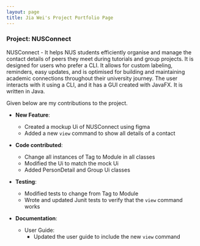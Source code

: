 ```yaml
---
layout: page
title: Jia Wei's Project Portfolio Page
---
```


### Project: NUSConnect

NUSConnect - It helps NUS students efficiently organise and manage the contact details of peers they meet during
tutorials and group projects. It is designed for users who prefer a CLI. It allows for custom labeling, reminders, easy
updates, and is optimised for building and maintaining academic connections throughout their university journey.
The user interacts with it using a CLI, and it has a GUI created with JavaFX.
It is written in Java.

Given below are my contributions to the project.

* **New Feature**:
  * Created a mockup Ui of NUSConnect using figma
  * Added a new `view` command to show all details of a contact

* **Code contributed**:
  * Change all instances of Tag to Module in all classes
  * Modified the Ui to match the mock Ui
  * Added PersonDetail and Group Ui classes

* **Testing**:
  * Modified tests to change from Tag to Module 
  * Wrote and updated Junit tests to verify that the `view` command works

* **Documentation**:
    * User Guide: 
      * Updated the user guide to include the new `view` command
